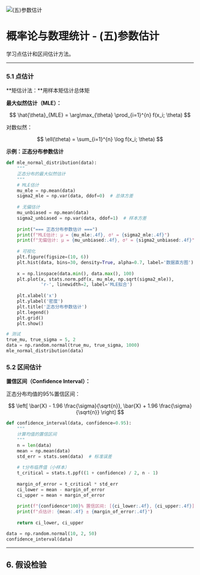 ![(五)参数估计](https://via.placeholder.com/800x200?text=Parameter+Estimation)

# 概率论与数理统计 - (五)参数估计

学习点估计和区间估计方法。

---


### 5.1 点估计

**矩估计法：**用样本矩估计总体矩

**最大似然估计（MLE）：**

$$
\hat{\theta}_{MLE} = \arg\max_{\theta} \prod_{i=1}^{n} f(x_i; \theta)
$$

对数似然：

$$
\ell(\theta) = \sum_{i=1}^{n} \log f(x_i; \theta)
$$

**示例：正态分布参数估计**

```python
def mle_normal_distribution(data):
    """
    正态分布的最大似然估计
    """
    # MLE估计
    mu_mle = np.mean(data)
    sigma2_mle = np.var(data, ddof=0)  # 总体方差
    
    # 无偏估计
    mu_unbiased = np.mean(data)
    sigma2_unbiased = np.var(data, ddof=1)  # 样本方差
    
    print("=== 正态分布参数估计 ===")
    print(f"MLE估计: μ = {mu_mle:.4f}, σ² = {sigma2_mle:.4f}")
    print(f"无偏估计: μ = {mu_unbiased:.4f}, σ² = {sigma2_unbiased:.4f}")
    
    # 可视化
    plt.figure(figsize=(10, 6))
    plt.hist(data, bins=30, density=True, alpha=0.7, label='数据直方图')
    
    x = np.linspace(data.min(), data.max(), 100)
    plt.plot(x, stats.norm.pdf(x, mu_mle, np.sqrt(sigma2_mle)), 
             'r-', linewidth=2, label='MLE拟合')
    
    plt.xlabel('x')
    plt.ylabel('密度')
    plt.title('正态分布参数估计')
    plt.legend()
    plt.grid()
    plt.show()

# 测试
true_mu, true_sigma = 5, 2
data = np.random.normal(true_mu, true_sigma, 1000)
mle_normal_distribution(data)
```

### 5.2 区间估计

**置信区间（Confidence Interval）：**

正态分布均值的95%置信区间：

$$
\left[ \bar{X} - 1.96 \frac{\sigma}{\sqrt{n}}, \bar{X} + 1.96 \frac{\sigma}{\sqrt{n}} \right]
$$

```python
def confidence_interval(data, confidence=0.95):
    """
    计算均值的置信区间
    """
    n = len(data)
    mean = np.mean(data)
    std_err = stats.sem(data)  # 标准误差
    
    # t分布临界值（小样本）
    t_critical = stats.t.ppf((1 + confidence) / 2, n - 1)
    
    margin_of_error = t_critical * std_err
    ci_lower = mean - margin_of_error
    ci_upper = mean + margin_of_error
    
    print(f"{confidence*100}% 置信区间: [{ci_lower:.4f}, {ci_upper:.4f}]")
    print(f"点估计: {mean:.4f} ± {margin_of_error:.4f}")
    
    return ci_lower, ci_upper

data = np.random.normal(10, 2, 50)
confidence_interval(data)
```

---

## 6. 假设检验